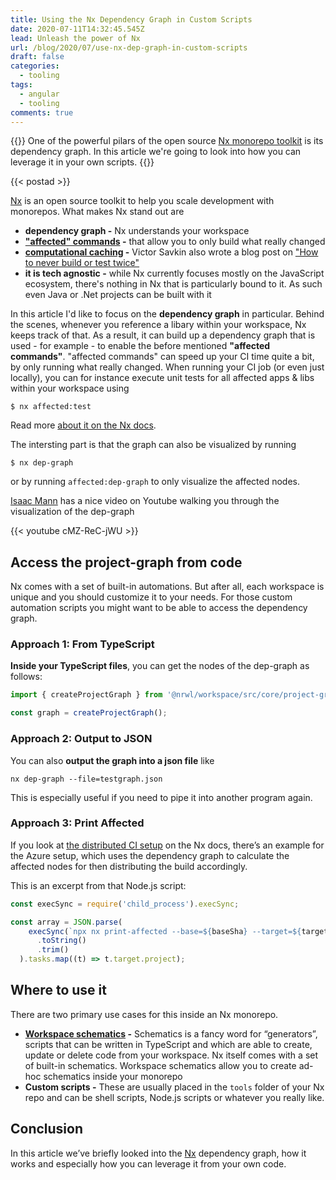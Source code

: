 ```yaml
---
title: Using the Nx Dependency Graph in Custom Scripts
date: 2020-07-11T14:32:45.545Z
lead: Unleash the power of Nx
url: /blog/2020/07/use-nx-dep-graph-in-custom-scripts
draft: false
categories:
  - tooling
tags:
  - angular
  - tooling
comments: true
---
```

{{<intro>}}
  One of the powerful pilars of the open source [Nx monorepo toolkit](https://nx.dev) is its dependency graph. In this article we're going to look into how you can leverage it in your own scripts.
{{</intro>}}

<!--more-->

{{< postad >}}

[Nx](https://nx.dev) is an open source toolkit to help you scale development with monorepos. What makes Nx stand out are

* **dependency graph -** Nx understands your workspace
* **["affected" commands](https://nx.dev/angular/guides/ci/monorepo-affected#rebuilding-and-retesting-what-is-affected) -** that allow you to only build what really changed
* **[computational caching](https://nx.dev/angular/workspace/computation-caching#computation-caching) -** Victor Savkin also wrote a blog post on ["How to never build or test twice"](https://blog.nrwl.io/how-to-never-build-or-test-the-same-code-twice-2dc58e413279)
* **it is tech agnostic -** while Nx currently focuses mostly on the JavaScript ecosystem, there's nothing in Nx that is particularly bound to it. As such even Java or .Net projects can be built with it

In this article I'd like to focus on the **dependency graph** in particular. Behind the scenes, whenever you reference a libary within your workspace, Nx keeps track of that. As a result, it can build up a dependency graph that is used - for example - to enable the before mentioned **"affected commands"**. "affected commands" can speed up your CI time quite a bit, by only running what really changed. When running your CI job (or even just locally), you can for instance execute unit tests for all affected apps & libs within your workspace using

```
$ nx affected:test
```

Read more [about it on the Nx docs](https://nx.dev/angular/guides/ci/monorepo-affected#rebuilding-and-retesting-what-is-affected).

The intersting part is that the graph can also be visualized by running

```
$ nx dep-graph
```

or by running `affected:dep-graph` to only visualize the affected nodes.

[Isaac Mann](https://twitter.com/MannIsaac) has a nice video on Youtube walking you through the visualization of the dep-graph

{{< youtube cMZ-ReC-jWU >}}

## Access the project-graph from code

Nx comes with a set of built-in automations. But after all, each workspace is unique and you should customize it to your needs. For those custom automation scripts you might want to be able to access the dependency graph.

### Approach 1: From TypeScript

**Inside your TypeScript files**, you can get the nodes of the dep-graph as follows:

```typescript
import { createProjectGraph } from '@nrwl/workspace/src/core/project-graph';

const graph = createProjectGraph();
```

### Approach 2: Output to JSON

You can also **output the graph into a json file** like

```
nx dep-graph --file=testgraph.json
```

This is especially useful if you need to pipe it into another program again.

### Approach 3: Print Affected

If you look at [the distributed CI setup](https://nx.dev/angular/guides/ci/distributed-builds) on the Nx docs, there’s an example for the Azure setup, which uses the dependency graph to calculate the affected nodes for then distributing the build accordingly.

This is an excerpt from that Node.js script:

```javascript
const execSync = require('child_process').execSync;

const array = JSON.parse(
    execSync(`npx nx print-affected --base=${baseSha} --target=${target}`)
      .toString()
      .trim()
  ).tasks.map((t) => t.target.project);
```

## Where to use it

There are two primary use cases for this inside an Nx monorepo.

- **[Workspace schematics](https://nx.dev/angular/workspace/schematics/workspace-schematics#workspace-schematics) -** Schematics is a fancy word for “generators”, scripts that can be written in TypeScript and which are able to create, update or delete code from your workspace. Nx itself comes with a set of built-in schematics. Workspace schematics allow you to create ad-hoc schematics inside your monorepo
- **Custom scripts -** These are usually placed in the `tools` folder of your Nx repo and can be shell scripts, Node.js scripts or whatever you really like.

## Conclusion

In this article we’ve briefly looked into the [Nx](https://nx.dev) dependency graph, how it works and especially how you can leverage it from your own code.